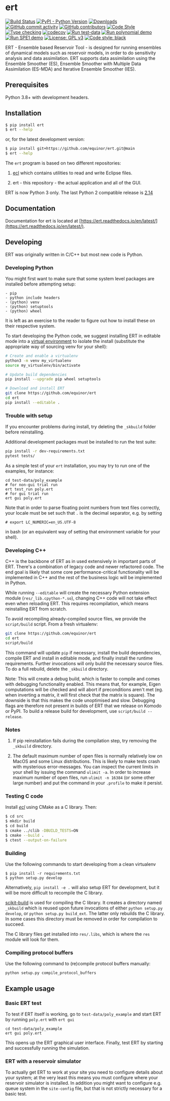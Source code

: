 # ert

[![Build Status](https://github.com/equinor/ert/actions/workflows/build.yml/badge.svg)](https://github.com/equinor/ert/actions/workflows/build.yml)
[![PyPI - Python Version](https://img.shields.io/pypi/pyversions/ert)](https://img.shields.io/pypi/pyversions/ert)
[![Downloads](https://pepy.tech/badge/ert)](https://pepy.tech/project/ert)
[![GitHub commit activity](https://img.shields.io/github/commit-activity/m/equinor/ert)](https://img.shields.io/github/commit-activity/m/equinor/ert)
[![GitHub contributors](https://img.shields.io/github/contributors-anon/equinor/ert)](https://img.shields.io/github/contributors-anon/equinor/ert)
[![Code Style](https://github.com/equinor/ert/actions/workflows/style.yml/badge.svg)](https://github.com/equinor/ert/actions/workflows/style.yml)
[![Type checking](https://github.com/equinor/ert/actions/workflows/typing.yml/badge.svg)](https://github.com/equinor/ert/actions/workflows/typing.yml)
[![codecov](https://codecov.io/gh/equinor/ert/branch/add_code_coverage/graph/badge.svg?token=keVAcWavZ1)](https://codecov.io/gh/equinor/ert)
[![Run test-data](https://github.com/equinor/ert/actions/workflows/run_ert_test_data_setups.yml/badge.svg)](https://github.com/equinor/ert/actions/workflows/run_ert_test_data_setups.yml)
[![Run polynomial demo](https://github.com/equinor/ert/actions/workflows/run_examples_polynomial.yml/badge.svg)](https://github.com/equinor/ert/actions/workflows/run_examples_polynomial.yml)
[![Run SPE1 demo](https://github.com/equinor/ert/actions/workflows/run_examples_spe1.yml/badge.svg)](https://github.com/equinor/ert/actions/workflows/run_examples_spe1.yml)
[![License: GPL v3](https://img.shields.io/badge/License-GPLv3-blue.svg)](https://www.gnu.org/licenses/gpl-3.0)
[![Code style: black](https://img.shields.io/badge/code%20style-black-000000.svg)](https://github.com/psf/black)

ERT - Ensemble based Reservoir Tool - is designed for running
ensembles of dynamical models such as reservoir models,
in order to do sensitivity analysis and data assimilation.
ERT supports data assimilation using the Ensemble Smoother (ES),
Ensemble Smoother with Multiple Data Assimilation (ES-MDA) and
Iterative Ensemble Smoother (IES).

## Prerequisites

Python 3.8+ with development headers.

## Installation

``` sh
$ pip install ert
$ ert --help
```

or, for the latest development version:

``` sh
$ pip install git+https://github.com/equinor/ert.git@main
$ ert --help
```


The `ert` program is based on two different repositories:

1. [ecl](https://github.com/Equinor/ecl) which contains utilities to read and write Eclipse files.

2. ert - this repository - the actual application and all of the GUI.


ERT is now Python 3 only. The last Python 2 compatible release is [2.14](https://github.com/equinor/ert/tree/version-2.14)

## Documentation

Documentation for ert is located at [https://ert.readthedocs.io/en/latest/](https://ert.readthedocs.io/en/latest/).


## Developing

ERT was originally written in C/C++ but most new code is Python.

### Developing Python

You might first want to make sure that some system level packages are installed
before attempting setup:

```
- pip
- python include headers
- (python) venv
- (python) setuptools
- (python) wheel
```

It is left as an exercise to the reader to figure out how to install these on
their respective system.

To start developing the Python code, we suggest installing ERT in editable mode
into a [virtual environment](https://docs.python.org/3/library/venv.html) to
isolate the install (substitute the appropriate way of sourcing venv for your shell):

```sh
# Create and enable a virtualenv
python3 -m venv my_virtualenv
source my_virtualenv/bin/activate

# Update build dependencies
pip install --upgrade pip wheel setuptools

# Download and install ERT
git clone https://github.com/equinor/ert
cd ert
pip install --editable .
```

### Trouble with setup

If you encounter problems during install, try deleting the `_skbuild` folder before reinstalling.

Additional development packages must be installed to run the test suite:

```sh
pip install -r dev-requirements.txt
pytest tests/
```

As a simple test of your `ert` installation, you may try to run one of the
examples, for instance:

```
cd test-data/poly_example
# for non-gui trial run
ert test_run poly.ert
# for gui trial run
ert gui poly.ert
```

Note that in order to parse floating point numbers from text files correctly,
your locale must be set such that `.` is the decimal separator, e.g. by setting

```
# export LC_NUMERIC=en_US.UTF-8
```

in bash (or an equivalent way of setting that environment variable for your
shell).

### Developing C++

C++ is the backbone of ERT as in used extensively in important parts of ERT.
There's a combination of legacy code and newer refactored code. The end goal is
likely that some core performance-critical functionality will be implemented in
C++ and the rest of the business logic will be implemented in Python.

While running `--editable` will create the necessary Python extension module
(`res/_lib.cpython-*.so`), changing C++ code will not take effect even when
reloading ERT. This requires recompilation, which means reinstalling ERT from
scratch.

To avoid recompiling already-compiled source files, we provide the
`script/build` script. From a fresh virtualenv:

```sh
git clone https://github.com/equinor/ert
cd ert
script/build
```

This command will update `pip` if necessary, install the build dependencies,
compile ERT and install in editable mode, and finally install the runtime
requirements. Further invocations will only build the necessary source files. To
do a full rebuild, delete the `_skbuild` directory.

Note: This will create a debug build, which is faster to compile and comes with
debugging functionality enabled. This means that, for example, Eigen
computations will be checked and will abort if preconditions aren't met (eg.
when inverting a matrix, it will first check that the matrix is square). The
downside is that this makes the code unoptimised and slow. Debugging flags are
therefore not present in builds of ERT that we release on Komodo or PyPI. To
build a release build for development, use `script/build --release`.

### Notes

1. If pip reinstallation fails during the compilation step, try removing the
`_skbuild` directory.

2. The default maximum number of open files is normally relatively low on MacOS
and some Linux distributions. This is likely to make tests crash with mysterious
error-messages. You can inspect the current limits in your shell by issuing the
command `ulimit -a`. In order to increase maximum number of open files, run
`ulimit -n 16384` (or some other large number) and put the command in your
`.profile` to make it persist.

### Testing C code

Install [*ecl*](https://github.com/Equinor/ecl) using CMake as a C library. Then:

``` sh
$ cd src
$ mkdir build
$ cd build
$ cmake ../clib -DBUILD_TESTS=ON
$ cmake --build .
$ ctest --output-on-failure
```

### Building

Use the following commands to start developing from a clean virtualenv
```
$ pip install -r requirements.txt
$ python setup.py develop
```

Alternatively, `pip install -e .` will also setup ERT for development, but
it will be more difficult to recompile the C library.

[scikit-build](https://scikit-build.readthedocs.io/en/latest/index.html) is used
for compiling the C library. It creates a directory named `_skbuild` which is
reused upon future invocations of either `python setup.py develop`, or `python
setup.py build_ext`. The latter only rebuilds the C library. In some cases this
directory must be removed in order for compilation to succeed.

The C library files get installed into `res/.libs`, which is where the
`res` module will look for them.

### Compiling protocol buffers

Use the following command to (re)compile protocol buffers manually:
```shell
python setup.py compile_protocol_buffers
```

## Example usage

### Basic ERT test
To test if ERT itself is working, go to `test-data/poly_example` and start ERT by running `poly.ert` with `ert gui`
```
cd test-data/poly_example
ert gui poly.ert
````
This opens up the ERT graphical user interface.
Finally, test ERT by starting and successfully running the simulation.

### ERT with a reservoir simulator
To actually get ERT to work at your site you need to configure details about
your system; at the very least this means you must configure where your
reservoir simulator is installed. In addition you might want to configure e.g.
queue system in the `site-config` file, but that is not strictly necessary for
a basic test.
